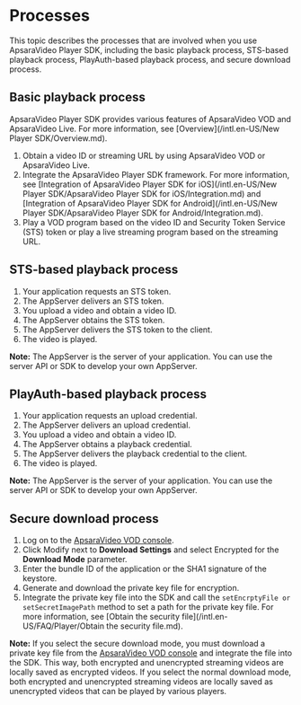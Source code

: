 # Processes

This topic describes the processes that are involved when you use ApsaraVideo Player SDK, including the basic playback process, STS-based playback process, PlayAuth-based playback process, and secure download process.

## Basic playback process

ApsaraVideo Player SDK provides various features of ApsaraVideo VOD and ApsaraVideo Live. For more information, see [Overview](/intl.en-US/New Player SDK/Overview.md).

1.  Obtain a video ID or streaming URL by using ApsaraVideo VOD or ApsaraVideo Live.
2.  Integrate the ApsaraVideo Player SDK framework. For more information, see [Integration of ApsaraVideo Player SDK for iOS](/intl.en-US/New Player SDK/ApsaraVideo Player SDK for iOS/Integration.md) and [Integration of ApsaraVideo Player SDK for Android](/intl.en-US/New Player SDK/ApsaraVideo Player SDK for Android/Integration.md).
3.  Play a VOD program based on the video ID and Security Token Service \(STS\) token or play a live streaming program based on the streaming URL.

## STS-based playback process

1.  Your application requests an STS token.
2.  The AppServer delivers an STS token.
3.  You upload a video and obtain a video ID.
4.  The AppServer obtains the STS token.
5.  The AppServer delivers the STS token to the client.
6.  The video is played.

**Note:** The AppServer is the server of your application. You can use the server API or SDK to develop your own AppServer.

## PlayAuth-based playback process

1.  Your application requests an upload credential.
2.  The AppServer delivers an upload credential.
3.  You upload a video and obtain a video ID.
4.  The AppServer obtains a playback credential.
5.  The AppServer delivers the playback credential to the client.
6.  The video is played.

**Note:** The AppServer is the server of your application. You can use the server API or SDK to develop your own AppServer.

## Secure download process

1.  Log on to the [ApsaraVideo VOD console](https://account.aliyun.com/login/login.htm?oauth_callback=https%3A%2F%2Fvod.console.aliyun.com%2F%3Fspm%3D5176.8413026.J_2349663800.2.3dc011cfeVYJhB#/overview).
2.  Click Modify next to **Download Settings** and select Encrypted for the **Download Mode** parameter.
3.  Enter the bundle ID of the application or the SHA1 signature of the keystore.
4.  Generate and download the private key file for encryption.
5.  Integrate the private key file into the SDK and call the `setEncrptyFile or setSecretImagePath` method to set a path for the private key file. For more information, see [Obtain the security file](/intl.en-US/FAQ/Player/Obtain the security file.md).

**Note:** If you select the secure download mode, you must download a private key file from the [ApsaraVideo VOD console](https://account.aliyun.com/login/login.htm?oauth_callback=https%3A%2F%2Fvod.console.aliyun.com%2F%3Fspm%3D5176.8413026.J_2349663800.2.3dc011cfeVYJhB#/overview) and integrate the file into the SDK. This way, both encrypted and unencrypted streaming videos are locally saved as encrypted videos. If you select the normal download mode, both encrypted and unencrypted streaming videos are locally saved as unencrypted videos that can be played by various players.

